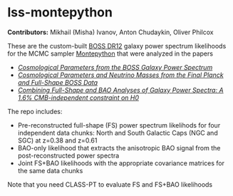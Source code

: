 # lss-montepython

**Contributors:** Mikhail (Misha) Ivanov, Anton Chudaykin, Oliver Philcox 

These are the custom-built [BOSS DR12](https://arxiv.org/abs/1607.03155) galaxy power spectrum likelihoods for the MCMC sampler [Montepython](https://github.com/brinckmann/montepython_public) that were analyzed in the papers 

* [*Cosmological Parameters from the BOSS Galaxy Power Spectrum*](https://arxiv.org/abs/1909.05277)
* [*Cosmological Parameters and Neutrino Masses from the Final Planck and Full-Shape BOSS Data*](https://arxiv.org/abs/1912.08208) 
* [*Combining Full-Shape and BAO Analyses of Galaxy Power Spectra: A 1.6% CMB-independent constraint on H0*](https://arxiv.org/abs/2002.04035)

The repo includes: 

* Pre-reconstructed full-shape (FS) power spectrum likelihods for four independent data chunks: North and South Galactic Caps (NGC and SGC) at z=0.38 and z=0.61
* BAO-only likelihood that extracts the anisotropic BAO signal from the post-reconstructed power spectra
* Joint FS+BAO likelihoods with the appropriate covariance matrices for the same data chunks

Note that you need CLASS-PT to evaluate FS and FS+BAO likelihoods
